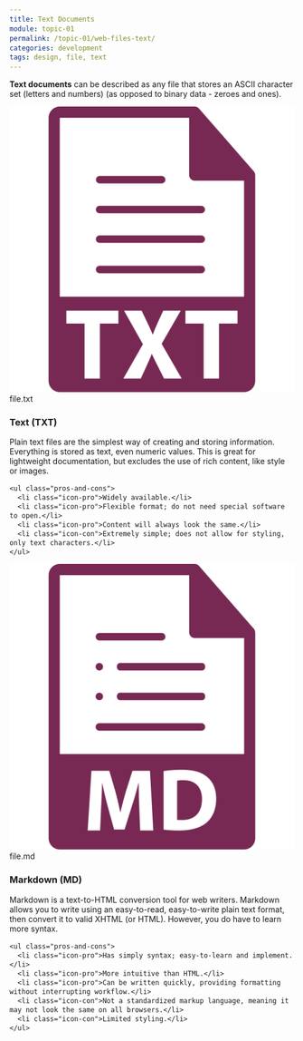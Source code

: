 ```yaml
---
title: Text Documents
module: topic-01
permalink: /topic-01/web-files-text/
categories: development
tags: design, file, text
---
```


<div class="divider-heading"></div>


**Text documents** can be described as any file that stores an ASCII character set (letters and numbers) (as opposed to binary data - zeroes and ones).


<div class="divider-pg"></div>


<div class="row img-text-columns">
  <div class="col-lg-2">
    <img src="../img/web-text-txt.svg" title="Text" alt="txt icon" />
    <span>file.txt</span>
  </div>
  <div class="col-lg-10">
    <h3>Text (<b>TXT</b>)</h3>
    <p>Plain text files are the simplest way of creating and storing information. Everything is stored as text, even numeric values. This is great for lightweight documentation, but excludes the use of rich content, like style or images.</p>

    <ul class="pros-and-cons">
      <li class="icon-pro">Widely available.</li>
      <li class="icon-pro">Flexible format; do not need special software to open.</li>
      <li class="icon-pro">Content will always look the same.</li>
      <li class="icon-con">Extremely simple; does not allow for styling, only text characters.</li>
    </ul>
  </div>
</div>

<div class="row img-text-columns">
  <div class="col-lg-2">
    <img src="../img/web-text-md.svg" title="Markdown" alt="md icon" />
    <span>file.md</span>
  </div>
  <div class="col-lg-10">
    <h3>Markdown (<b>MD</b>)</h3>
    <p>Markdown is a text-to-HTML conversion tool for web writers. Markdown allows you to write using an easy-to-read, easy-to-write plain text format, then convert it to valid XHTML (or HTML).  However, you do have to learn more syntax.</p>

    <ul class="pros-and-cons">
      <li class="icon-pro">Has simply syntax; easy-to-learn and implement.</li>
      <li class="icon-pro">More intuitive than HTML.</li>
      <li class="icon-pro">Can be written quickly, providing formatting without interrupting workflow.</li>
      <li class="icon-con">Not a standardized markup language, meaning it may not look the same on all browsers.</li>
      <li class="icon-con">Limited styling.</li>
    </ul>
  </div>
</div>
